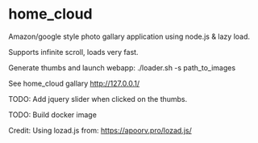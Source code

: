 # home_cloud

Amazon/google style photo gallary application using node.js & lazy load.

Supports infinite scroll, loads very fast.

Generate thumbs and launch webapp: ./loader.sh -s path_to_images

See home_cloud gallary http://127.0.0.1/

TODO: Add jquery slider when clicked on the thumbs.

TODO: Build docker image

Credit: Using lozad.js from: https://apoorv.pro/lozad.js/
